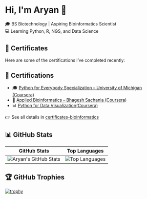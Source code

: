 # Hi, I'm Aryan 👋

🎓 BS Biotechnology | Aspiring Bioinformatics Scientist  
💻 Learning Python, R, NGS, and Data Science

## 📜 Certificates

Here are some of the certifications I’ve completed recently:
## 📜 Certifications

- 🎓 [Python for Everybody Specialization – University of Michigan (Coursera)](https://coursera.org/share/4bd669db36fbd9e5c0adba859703d4c4)  
- 🧬 [Applied Bioinformatics – Bhagesh Sachania (Coursera)](https://coursera.org/share/9e0949b39df5b1268ec541e534e67565)    
- 📊 [Python for Data Visualization(Coursera)](https://coursera.org/share/7da1dce4e8d477142c49386817b3666c)  



👉 See all details in [certificates-bioinformatics](https://github.com/biostackaryan/certificates-bioinformatics)

## 📊 GitHub Stats

| GitHub Stats | Top Languages |
|--------------|----------------|
| ![Aryan's GitHub Stats](https://github-readme-stats.vercel.app/api?username=biostackaryan&show_icons=true&theme=dark) | ![Top Languages](https://github-readme-stats.vercel.app/api/top-langs/?username=biostackaryan&layout=compact&theme=dark&hide=C,Makefile) |

## 🏆 GitHub Trophies

[![trophy](https://github-profile-trophy.vercel.app/?username=biostackaryan&theme=darkhub)](https://github.com/ryo-ma/github-profile-trophy)
